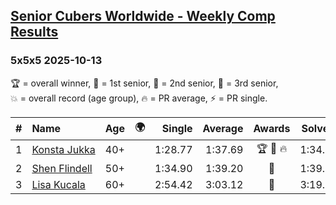 <style>table {white-space: nowrap;}</style>
<link rel="stylesheet" type="text/css" href="/scw-comp/css/flags.css" />

## [Senior Cubers Worldwide - Weekly Comp Results](/scw-comp/results/)
### 5x5x5 2025-10-13

<span style="white-space: nowrap;">🏆 = overall winner</span>, <span style="white-space: nowrap;">🥇 = 1st senior</span>, <span style="white-space: nowrap;">🥈 = 2nd senior</span>, <span style="white-space: nowrap;">🥉 = 3rd senior</span>, <span style="white-space: nowrap;">💥 = overall record (age group)</span>, <span style="white-space: nowrap;">🔥 = PR average</span>, <span style="white-space: nowrap;">⚡ = PR single</span>.

| # | Name | Age | 🌍 | Single | Average | Awards | Solve 1 | Solve 2 | Solve 3 | Solve 4 | Solve 5 | Video |
| :--: | :-- | :--: | :--: | --: | --: | :--: | --: | --: | --: | --: | --: | :-- |
| 1 | [Konsta Jukka](../../persons/konsta_jukka/555.md) | 40+ | <i class="flag flag-FI" /> | 1:28.77 | 1:37.69 | 🏆 🥇 🔥 | 1:34.54 | 1:28.77 | 1:41.27 | 1:56.11 | 1:37.25 | [Desktop](https://www.facebook.com/events/1803787186916206/permalink/1806636876631237) / [Mobile](https://m.facebook.com/events/1803787186916206?view=permalink&id=1806636876631237) |
| 2 | [Shen Flindell](../../persons/shen_flindell/555.md) | 50+ | <i class="flag flag-AU" /> | 1:34.90 | 1:39.20 | 🥈 | 1:39.53 | 1:46.85 | 1:34.90 | 1:39.77 | 1:38.30 | [Desktop](https://www.facebook.com/events/1803787186916206/permalink/1806252976669627) / [Mobile](https://m.facebook.com/events/1803787186916206?view=permalink&id=1806252976669627) |
| 3 | [Lisa Kucala](../../persons/lisa_kucala/555.md) | 60+ | <i class="flag flag-US" /> | 2:54.42 | 3:03.12 | 🥉 | 3:19.61 | 2:55.33 | 2:54.42 | DNS | DNS | [Desktop](https://www.facebook.com/events/1803787186916206/permalink/1807736433187948) / [Mobile](https://m.facebook.com/events/1803787186916206?view=permalink&id=1807736433187948) |

<!-- Global site tag (gtag.js) - Google Analytics -->
<script async src="https://www.googletagmanager.com/gtag/js?id=UA-86348435-3"></script>
<script>window.dataLayer = window.dataLayer || []; function gtag() {dataLayer.push(arguments);} gtag('js', new Date()); gtag('config', 'UA-86348435-3');</script>
